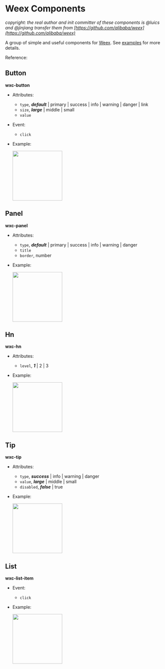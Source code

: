 # Weex Components

_copyright: the real author and init committer of these components is @luics and @jinjiang transfer them from [https://github.com/alibaba/weex](https://github.com/alibaba/weex)_

A group of simple and useful components for [Weex](https://github.com/alibaba/weex). See [examples](https://github.com/alibaba/weex/blob/component/examples/ui.we) for more details. 

Reference: 

## Button
 
**wxc-button**

* Attributes: 
    * `type`, ***default*** | primary | success | info | warning | danger | link 
    * `size`, ***large*** | middle | small
    * `value`
* Event: 
    * `click`
* Example:
    
    <img src="http://gtms01.alicdn.com/tps/i1/TB1uUzOMpXXXXXuXpXXqnuiVpXX-278-456.gif" width="160" />

## Panel

**wxc-panel**

* Attributes: 
    * `type`, ***default*** | primary | success | info | warning | danger 
    * `title`
    * `border`, number
* Example:
    
    <img src="http://gtms04.alicdn.com/tps/i4/TB18drzMpXXXXc9XFXXHO6y1XXX-319-615.png" width="160" />
    
## Hn
 
**wxc-hn**

* Attributes: 
    * `level`, ***1*** | 2 | 3
* Example:
    
    <img src="http://gtms02.alicdn.com/tps/i2/TB1BZYMMpXXXXaYXpXXVSoUTpXX-275-203.png" width="160" />

## Tip
 
**wxc-tip**

* Attributes: 
    * `type`, ***success*** | info | warning | danger 
    * `value`, ***large*** | middle | small
    * `disabled`, ***false*** | true
* Example:
    
    <img src="http://gtms03.alicdn.com/tps/i3/TB1x5DJMpXXXXb2XpXXnTPSZVXX-320-367.png" width="160" />

## List
 
**wxc-list-item**

* Event: 
    * `click`
* Example:
    
    <img src="http://gtms04.alicdn.com/tps/i4/TB1qzjNMpXXXXabXpXX9it9VpXX-278-357.gif" width="160" />
